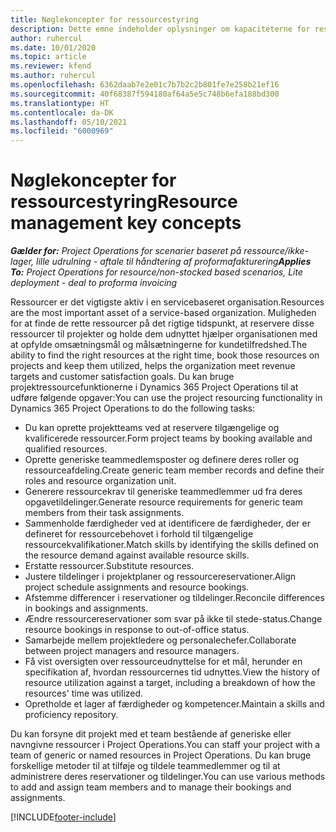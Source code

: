 ```yaml
---
title: Nøglekoncepter for ressourcestyring
description: Dette emne indeholder oplysninger om kapaciteterne for ressourcestyring i Microsoft Dynamics Project Operations.
author: ruhercul
ms.date: 10/01/2020
ms.topic: article
ms.reviewer: kfend
ms.author: ruhercul
ms.openlocfilehash: 6362daab7e2e01c7b7b2c2b801fe7e258b21ef16
ms.sourcegitcommit: 40f68387f594180af64a5e5c748b6efa188bd300
ms.translationtype: HT
ms.contentlocale: da-DK
ms.lasthandoff: 05/10/2021
ms.locfileid: "6000969"
---
```

# <a name="resource-management-key-concepts"></a><span data-ttu-id="0990c-103">Nøglekoncepter for ressourcestyring</span><span class="sxs-lookup"><span data-stu-id="0990c-103">Resource management key concepts</span></span>

<span data-ttu-id="0990c-104">_**Gælder for:** Project Operations for scenarier baseret på ressource/ikke-lager, lille udrulning - aftale til håndtering af proformafakturering_</span><span class="sxs-lookup"><span data-stu-id="0990c-104">_**Applies To:** Project Operations for resource/non-stocked based scenarios, Lite deployment - deal to proforma invoicing_</span></span>

<span data-ttu-id="0990c-105">Ressourcer er det vigtigste aktiv i en servicebaseret organisation.</span><span class="sxs-lookup"><span data-stu-id="0990c-105">Resources are the most important asset of a service-based organization.</span></span> <span data-ttu-id="0990c-106">Muligheden for at finde de rette ressourcer på det rigtige tidspunkt, at reservere disse ressourcer til projekter og holde dem udnyttet hjælper organisationen med at opfylde omsætningsmål og målsætningerne for kundetilfredshed.</span><span class="sxs-lookup"><span data-stu-id="0990c-106">The ability to find the right resources at the right time, book those resources on projects and keep them utilized, helps the organization meet revenue targets and customer satisfaction goals.</span></span> <span data-ttu-id="0990c-107">Du kan bruge projektressourcefunktionerne i Dynamics 365 Project Operations til at udføre følgende opgaver:</span><span class="sxs-lookup"><span data-stu-id="0990c-107">You can use the project resourcing functionality in Dynamics 365 Project Operations to do the following tasks:</span></span>

- <span data-ttu-id="0990c-108">Du kan oprette projektteams ved at reservere tilgængelige og kvalificerede ressourcer.</span><span class="sxs-lookup"><span data-stu-id="0990c-108">Form project teams by booking available and qualified resources.</span></span>
- <span data-ttu-id="0990c-109">Oprette generiske teammedlemsposter og definere deres roller og ressourceafdeling.</span><span class="sxs-lookup"><span data-stu-id="0990c-109">Create generic team member records and define their roles and resource organization unit.</span></span>
- <span data-ttu-id="0990c-110">Generere ressourcekrav til generiske teammedlemmer ud fra deres opgavetildelinger.</span><span class="sxs-lookup"><span data-stu-id="0990c-110">Generate resource requirements for generic team members from their task assignments.</span></span>
- <span data-ttu-id="0990c-111">Sammenholde færdigheder ved at identificere de færdigheder, der er defineret for ressourcebehovet i forhold til tilgængelige ressourcekvalifikationer.</span><span class="sxs-lookup"><span data-stu-id="0990c-111">Match skills by identifying the skills defined on the resource demand against available resource skills.</span></span>
- <span data-ttu-id="0990c-112">Erstatte ressourcer.</span><span class="sxs-lookup"><span data-stu-id="0990c-112">Substitute resources.</span></span>
- <span data-ttu-id="0990c-113">Justere tildelinger i projektplaner og ressourcereservationer.</span><span class="sxs-lookup"><span data-stu-id="0990c-113">Align project schedule assignments and resource bookings.</span></span>
- <span data-ttu-id="0990c-114">Afstemme differencer i reservationer og tildelinger.</span><span class="sxs-lookup"><span data-stu-id="0990c-114">Reconcile differences in bookings and assignments.</span></span>
- <span data-ttu-id="0990c-115">Ændre ressourcereservationer som svar på ikke til stede-status.</span><span class="sxs-lookup"><span data-stu-id="0990c-115">Change resource bookings in response to out-of-office status.</span></span>
- <span data-ttu-id="0990c-116">Samarbejde mellem projektledere og personalechefer.</span><span class="sxs-lookup"><span data-stu-id="0990c-116">Collaborate between project managers and resource managers.</span></span>
- <span data-ttu-id="0990c-117">Få vist oversigten over ressourceudnyttelse for et mål, herunder en specifikation af, hvordan ressourcernes tid udnyttes.</span><span class="sxs-lookup"><span data-stu-id="0990c-117">View the history of resource utilization against a target, including a breakdown of how the resources' time was utilized.</span></span>
- <span data-ttu-id="0990c-118">Opretholde et lager af færdigheder og kompetencer.</span><span class="sxs-lookup"><span data-stu-id="0990c-118">Maintain a skills and proficiency repository.</span></span>


<span data-ttu-id="0990c-119">Du kan forsyne dit projekt med et team bestående af generiske eller navngivne ressourcer i Project Operations.</span><span class="sxs-lookup"><span data-stu-id="0990c-119">You can staff your project with a team of generic or named resources in Project Operations.</span></span> <span data-ttu-id="0990c-120">Du kan bruge forskellige metoder til at tilføje og tildele teammedlemmer og til at administrere deres reservationer og tildelinger.</span><span class="sxs-lookup"><span data-stu-id="0990c-120">You can use various methods to add and assign team members and to manage their bookings and assignments.</span></span> 


[!INCLUDE[footer-include](../includes/footer-banner.md)]